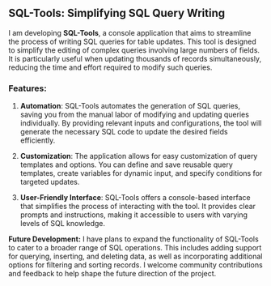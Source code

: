 ## SQL-Tools: Simplifying SQL Query Writing



I am developing **SQL-Tools**, a console application that aims to streamline the process of writing SQL queries for table updates. This tool is designed to simplify the editing of complex queries involving large numbers of fields. It is particularly useful when updating thousands of records simultaneously, reducing the time and effort required to modify such queries.








### Features:

1. **Automation**: SQL-Tools automates the generation of SQL queries, saving you from the manual labor of modifying and updating queries individually. By providing relevant inputs and configurations, the tool will generate the necessary SQL code to update the desired fields efficiently.

2. **Customization**: The application allows for easy customization of query templates and options. You can define and save reusable query templates, create variables for dynamic input, and specify conditions for targeted updates.

3. **User-Friendly Interface**: SQL-Tools offers a console-based interface that simplifies the process of interacting with the tool. It provides clear prompts and instructions, making it accessible to users with varying levels of SQL knowledge.


**Future Development:**
I have plans to expand the functionality of SQL-Tools to cater to a broader range of SQL operations. This includes adding support for querying, inserting, and deleting data, as well as incorporating additional options for filtering and sorting records. I welcome community contributions and feedback to help shape the future direction of the project.

